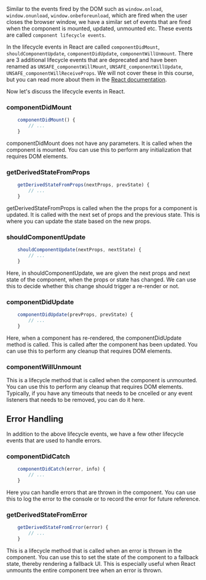 Similar to the events fired by the DOM such as `window.onload`, `window.onunload`, `window.onbeforeunload`, which are fired when the user closes the browser window, we have a similar set of events that are fired when the component is mounted, updated, unmounted etc. These events are called `component lifecycle events`.

In the lifecycle events in React are called `componentDidMount`, `shouldComponentUpdate`, `componentDidUpdate`, `componentWillUnmount`. There are 3 additional lifecycle events that are deprecated and have been renamed as `UNSAFE_componentWillMount`, `UNSAFE_componentWillUpdate`, `UNSAFE_componentWillReceiveProps`. We will not cover these in this course, but you can read more about them in the [React documentation](https://reactjs.org/docs/react-component.html).

Now let's discuss the lifecycle events in React.

### componentDidMount

```js
    componentDidMount() {
        // ...
    }
```

componentDidMount does not have any parameters. It is called when the component is mounted. You can use this to perform any initialization that requires DOM elements.

### getDerivedStateFromProps

```js
    getDerivedStateFromProps(nextProps, prevState) {
        // ...
    }
```

getDerivedStateFromProps is called when the the props for a component is updated. It is called with the next set of props and the previous state. This is where you can update the state based on the new props.


### shouldComponentUpdate

```js
    shouldComponentUpdate(nextProps, nextState) {
        // ...
    }
```

Here, in shouldComponentUpdate, we are given the next props and next state of the component, when the props or state has changed. We can use this to decide whether this change should trigger a re-render or not.


### componentDidUpdate

```js
    componentDidUpdate(prevProps, prevState) {
        // ...
    }
```

Here, when a component has re-rendered, the componentDidUpdate method is called. This is called after the component has been updated. You can use this to perform any cleanup that requires DOM elements.


### componentWillUnmount

This is a lifecycle method that is called when the component is unmounted. You can use this to perform any cleanup that requires DOM elements. Typically, if you have any timeouts that needs to be cncelled or any event listeners that needs to be removed, you can do it here.

## Error Handling

In addition to the above lifecycle events, we have a few other lifecycle events that are used to handle errors.

### componentDidCatch

```js
    componentDidCatch(error, info) {
        // ...
    }
```

Here you can handle errors that are thrown in the component. You can use this to log the error to the console or to record the error for future reference.

### getDerivedStateFromError

```js
    getDerivedStateFromError(error) {
        // ...
    }
```

This is a lifecycle method that is called when an error is thrown in the component. You can use this to set the state of the component to a fallback state, thereby rendering a fallback UI. This is especially useful when React unmounts the entire component tree when an error is thrown.